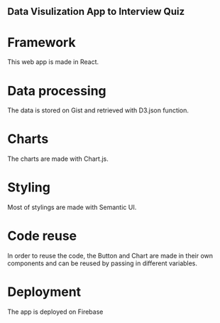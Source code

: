 ## Data Visulization App to Interview Quiz

# Framework

This web app is made in React.

# Data processing

The data is stored on Gist and retrieved with D3.json function.

# Charts

The charts are made with Chart.js.

# Styling

Most of stylings are made with Semantic UI.

# Code reuse

In order to reuse the code, the Button and Chart are made in their own components and can be reused by passing in different variables.

# Deployment

The app is deployed on Firebase
